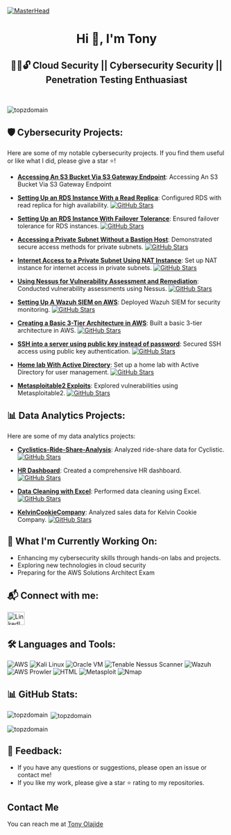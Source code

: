 [![MasterHead](https://cdn.pixabay.com/photo/2019/03/27/10/35/cyber-4084714_1280.jpg)](https://topzdomain.github.io/Portfolio/)

<h1 align="center">Hi 👋, I'm Tony</h1>
<h2 align="center">👨‍💻🔓 Cloud Security || Cybersecurity Security || Penetration Testing Enthuasiast</h2><br/>

<p align="left"> <img src="https://komarev.com/ghpvc/?username=topzdomain&label=Profile%20views&color=0e75b6&style=flat" alt="topzdomain"/> </p>

## 🛡️ Cybersecurity Projects:
Here are some of my notable cybersecurity projects. If you find them useful or like what I did, please give a star ⭐!

- [**Accessing An S3 Bucket Via S3 Gateway Endpoint**](https://github.com/Topzdomain/An-S3-Bucket-Accessed-Via-An-S3-Gateway-Endpoint): Accessing An S3 Bucket Via S3 Gateway Endpoint

- [**Setting Up an RDS Instance With a Read Replica**](https://github.com/Topzdomain/Setting-Up-an-RDS-Instance-With-Read-Replica): Configured RDS with read replica for high availability.
  [![GitHub Stars](https://img.shields.io/github/stars/Topzdomain/Setting-Up-an-RDS-Instance-With-Read-Replica?style=social)](https://github.com/Topzdomain/Setting-Up-an-RDS-Instance-With-Read-Replica/stargazers)
  
- [**Setting Up an RDS Instance With Failover Tolerance**](https://github.com/Topzdomain/Setting-Up-An-RDS-With-Failover-Tolerance): Ensured failover tolerance for RDS instances.
  [![GitHub Stars](https://img.shields.io/github/stars/Topzdomain/Setting-Up-An-RDS-With-Failover-Tolerance?style=social)](https://github.com/Topzdomain/Setting-Up-An-RDS-With-Failover-Tolerance/stargazers)
  
- [**Accessing a Private Subnet Without a Bastion Host**](https://github.com/Topzdomain/Accessing-a-Private-Subnet-Without-a-Bastion-Host): Demonstrated secure access methods for private subnets.
  [![GitHub Stars](https://img.shields.io/github/stars/Topzdomain/Accessing-a-Private-Subnet-Without-a-Bastion-Host?style=social)](https://github.com/Topzdomain/Accessing-a-Private-Subnet-Without-a-Bastion-Host/stargazers)
  
- [**Internet Access to a Private Subnet Using NAT Instance**](https://github.com/Topzdomain/Internet-Access-Through-NAT-Instance): Set up NAT instance for internet access in private subnets.
  [![GitHub Stars](https://img.shields.io/github/stars/Topzdomain/Internet-Access-Through-NAT-Instance?style=social)](https://github.com/Topzdomain/Internet-Access-Through-NAT-Instance/stargazers)
  
- [**Using Nessus for Vulnerability Assessment and Remediation**](https://github.com/Topzdomain/Using-Nessus-for-Vulnerability-Assessment-and-Remediation): Conducted vulnerability assessments using Nessus.
  [![GitHub Stars](https://img.shields.io/github/stars/Topzdomain/Using-Nessus-for-Vulnerability-Assessment-and-Remediation?style=social)](https://github.com/Topzdomain/Using-Nessus-for-Vulnerability-Assessment-and-Remediation/stargazers)
  
- [**Setting Up A Wazuh SIEM on AWS**](https://github.com/Topzdomain/Setting-up-Wazuh-on-AWS): Deployed Wazuh SIEM for security monitoring.
  [![GitHub Stars](https://img.shields.io/github/stars/Topzdomain/Setting-up-Wazuh-on-AWS?style=social)](https://github.com/Topzdomain/Setting-up-Wazuh-on-AWS/stargazers)
  
- [**Creating a Basic 3-Tier Architecture in AWS**](https://github.com/Topzdomain/Creating-VPC-Subnet-Internet-Gateway-Route-Tables-and-Linking-Them-up): Built a basic 3-tier architecture in AWS.
  [![GitHub Stars](https://img.shields.io/github/stars/Topzdomain/Creating-VPC-Subnet-Internet-Gateway-Route-Tables-and-Linking-Them-up?style=social)](https://github.com/Topzdomain/Creating-VPC-Subnet-Internet-Gateway-Route-Tables-and-Linking-Them-up/stargazers)
  
- [**SSH into a server using public key instead of password**](https://github.com/Topzdomain/SSH-into-a-server-using-public-key): Secured SSH access using public key authentication.
  [![GitHub Stars](https://img.shields.io/github/stars/Topzdomain/SSH-into-a-server-using-public-key?style=social)](https://github.com/Topzdomain/SSH-into-a-server-using-public-key/stargazers)
  
- [**Home lab With Active Directory**](https://github.com/Topzdomain/Cybersecurity-Home-Lab-with-Active-Directory): Set up a home lab with Active Directory for user management.
  [![GitHub Stars](https://img.shields.io/github/stars/Topzdomain/Cybersecurity-Home-Lab-with-Active-Directory?style=social)](https://github.com/Topzdomain/Cybersecurity-Home-Lab-with-Active-Directory/stargazers)
  
- [**Metasploitable2 Exploits**](https://github.com/Topzdomain/Metasploiter2-Exploits): Explored vulnerabilities using Metasploitable2.
  [![GitHub Stars](https://img.shields.io/github/stars/Topzdomain/Metasploiter2-Exploits?style=social)](https://github.com/Topzdomain/Metasploiter2-Exploits/stargazers)

## 📊 Data Analytics Projects:
Here are some of my data analytics projects:

- [**Cyclistics-Ride-Share-Analysis**](https://github.com/Topzdomain/Cyclistic-Ride-Share-Analysis): Analyzed ride-share data for Cyclistic.
  [![GitHub Stars](https://img.shields.io/github/stars/Topzdomain/Cyclistic-Ride-Share-Analysis?style=social)](https://github.com/Topzdomain/Cyclistic-Ride-Share-Analysis/stargazers)
  
- [**HR Dashboard**](https://github.com/Topzdomain/HR_DashBoard): Created a comprehensive HR dashboard.
  [![GitHub Stars](https://img.shields.io/github/stars/Topzdomain/HR_DashBoard?style=social)](https://github.com/Topzdomain/HR_DashBoard/stargazers)
  
- [**Data Cleaning with Excel**](https://github.com/Topzdomain/Data-Cleaning-With-Excel): Performed data cleaning using Excel.
  [![GitHub Stars](https://img.shields.io/github/stars/Topzdomain/Data-Cleaning-With-Excel?style=social)](https://github.com/Topzdomain/Data-Cleaning-With-Excel/stargazers)
  
- [**KelvinCookieCompany**](https://github.com/Topzdomain/KelvinCookieCompany): Analyzed sales data for Kelvin Cookie Company.
  [![GitHub Stars](https://img.shields.io/github/stars/Topzdomain/KelvinCookieCompany?style=social)](https://github.com/Topzdomain/KelvinCookieCompany/stargazers)

## 🌟 What I'm Currently Working On:
- Enhancing my cybersecurity skills through hands-on labs and projects.
- Exploring new technologies in cloud security
- Preparing for the AWS Solutions Architect Exam

## 📬 Connect with me:
<p>
  <a href="https://linkedin.com/in/tope-tony" target="blank">
    <img src="https://raw.githubusercontent.com/rahuldkjain/github-profile-readme-generator/master/src/images/icons/Social/linked-in-alt.svg" alt="LinkedIn" height="30" width="40" />
  </a>

  <!--
  <a href="https://twitter.com/" target="blank">
    <img src="https://img.shields.io/twitter/follow/?logo=twitter&style=for-the-badge" alt="Twitter" />
  </a>
  -->
</p>

## 🛠️ Languages and Tools:
<p>
  <img src="https://img.shields.io/badge/AWS-232F3E?style=for-the-badge&logo=amazonaws&logoColor=white" alt="AWS">
  <img src="https://img.shields.io/badge/Kali%20Linux-557C94?style=for-the-badge&logo=kalilinux&logoColor=white" alt="Kali Linux">
  <img src="https://img.shields.io/badge/Oracle%20VM-F80000?style=for-the-badge&logo=oracle&logoColor=white" alt="Oracle VM">
  <img src="https://img.shields.io/badge/Tenable%20Nessus-00A1E0?style=for-the-badge&logo=tenable&logoColor=white" alt="Tenable Nessus Scanner">
  <img src="https://img.shields.io/badge/Wazuh-4E2A8E?style=for-the-badge&logo=wazuh&logoColor=white" alt="Wazuh">
  <img src="https://img.shields.io/badge/AWS%20Prowler-232F3E?style=for-the-badge&logo=amazonaws&logoColor=white" alt="AWS Prowler">
  <img src="https://img.shields.io/badge/HTML-E34F26?style=for-the-badge&logo=html5&logoColor=white" alt="HTML">
  <img src="https://img.shields.io/badge/Metasploit-4E2A8E?style=for-the-badge&logo=metasploit&logoColor=white" alt="Metasploit">
  <img src="https://img.shields.io/badge/Nmap-8E4E2A?style=for-the-badge&logo=nmap&logoColor=white" alt="Nmap">
</p>

## 📊 GitHub Stats:
<p><img align="left" src="https://github-readme-stats.vercel.app/api/top-langs?username=topzdomain&show_icons=true&locale=en&layout=compact" alt="topzdomain" /></p>

<p>&nbsp;<img align="center" src="https://github-readme-stats.vercel.app/api?username=topzdomain&show_icons=true&locale=en" alt="topzdomain" /></p>

<p><img align="center" src="https://github-readme-streak-stats.herokuapp.com/?user=topzdomain&" alt="topzdomain" /></p>

## 💬 Feedback:
- If you have any questions or suggestions, please open an issue or contact me!
- If you like my work, please give a star ⭐ rating to my repositories.

## Contact Me

You can reach me at [Tony Olajide](mailto:topzdomain.0188@gmail.com)
